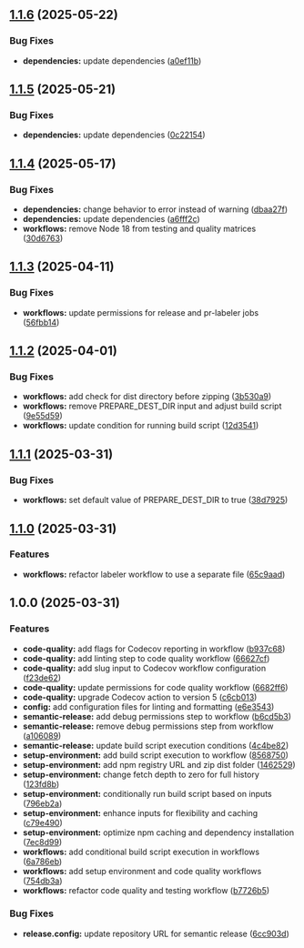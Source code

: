 ## [1.1.6](https://github.com/SP-Packages/actions/compare/v1.1.5...v1.1.6) (2025-05-22)

### Bug Fixes

* **dependencies:** update dependencies ([a0ef11b](https://github.com/SP-Packages/actions/commit/a0ef11bb82e63696e95a0a6bc055b42351a52128))

## [1.1.5](https://github.com/SP-Packages/actions/compare/v1.1.4...v1.1.5) (2025-05-21)

### Bug Fixes

* **dependencies:** update dependencies ([0c22154](https://github.com/SP-Packages/actions/commit/0c22154a5c9bcbc54460793b04225d90d44c986f))

## [1.1.4](https://github.com/SP-Packages/actions/compare/v1.1.3...v1.1.4) (2025-05-17)

### Bug Fixes

* **dependencies:** change behavior to error instead of warning ([dbaa27f](https://github.com/SP-Packages/actions/commit/dbaa27f8ce3881f7739b956a7a91fe8b8e312063))
* **dependencies:** update dependencies ([a6fff2c](https://github.com/SP-Packages/actions/commit/a6fff2c1dd053f0d22cbbe47c83ac7da0c94ecfe))
* **workflows:** remove Node 18 from testing and quality matrices ([30d6763](https://github.com/SP-Packages/actions/commit/30d67637e980d7f63f33eb46325886f1ec62193d))

## [1.1.3](https://github.com/SP-Packages/actions/compare/v1.1.2...v1.1.3) (2025-04-11)

### Bug Fixes

* **workflows:** update permissions for release and pr-labeler jobs ([56fbb14](https://github.com/SP-Packages/actions/commit/56fbb14f1d018c09f20d9fe0f1b21e711c7bf23c))

## [1.1.2](https://github.com/SP-Packages/actions/compare/v1.1.1...v1.1.2) (2025-04-01)

### Bug Fixes

* **workflows:** add check for dist directory before zipping ([3b530a9](https://github.com/SP-Packages/actions/commit/3b530a90dbf801d96ab8e829d07f48e8a86adb4d))
* **workflows:** remove PREPARE_DEST_DIR input and adjust build script ([9e55d59](https://github.com/SP-Packages/actions/commit/9e55d59cce4b89a809d3f26b9b2cb98c63445c8f))
* **workflows:** update condition for running build script ([12d3541](https://github.com/SP-Packages/actions/commit/12d354127e9d31fc1542e91c01ff5691e01a8fea))

## [1.1.1](https://github.com/SP-Packages/actions/compare/v1.1.0...v1.1.1) (2025-03-31)

### Bug Fixes

* **workflows:** set default value of PREPARE_DEST_DIR to true ([38d7925](https://github.com/SP-Packages/actions/commit/38d7925aa0f5dac39540a44d408d2fe3e13f6b99))

## [1.1.0](https://github.com/SP-Packages/actions/compare/v1.0.0...v1.1.0) (2025-03-31)

### Features

* **workflows:** refactor labeler workflow to use a separate file ([65c9aad](https://github.com/SP-Packages/actions/commit/65c9aad42b7449dff56c2e3fffb1c41b1efd3ab2))

## 1.0.0 (2025-03-31)

### Features

* **code-quality:** add flags for Codecov reporting in workflow ([b937c68](https://github.com/SP-Packages/actions/commit/b937c68209824c336be6376823e977145949d750))
* **code-quality:** add linting step to code quality workflow ([66627cf](https://github.com/SP-Packages/actions/commit/66627cf116690fbc1a6ac248704297ae3614f541))
* **code-quality:** add slug input to Codecov workflow configuration ([f23de62](https://github.com/SP-Packages/actions/commit/f23de6209352cd20cf183b03d3ebb1fc987b1ccf))
* **code-quality:** update permissions for code quality workflow ([6682ff6](https://github.com/SP-Packages/actions/commit/6682ff646b74d13e68c6855be9412b457528859e))
* **code-quality:** upgrade Codecov action to version 5 ([c6cb013](https://github.com/SP-Packages/actions/commit/c6cb01329f7cb5dd9b7f8ea84f4b63a159c6c746))
* **config:** add configuration files for linting and formatting ([e6e3543](https://github.com/SP-Packages/actions/commit/e6e3543da482b52610dad8bad9c20d0e8b32c260))
* **semantic-release:** add debug permissions step to workflow ([b6cd5b3](https://github.com/SP-Packages/actions/commit/b6cd5b312e9003b9f5900bded86f1cbc2d7f72ab))
* **semantic-release:** remove debug permissions step from workflow ([a106089](https://github.com/SP-Packages/actions/commit/a1060898bf57863ccf564380b3e65caf59eae814))
* **semantic-release:** update build script execution conditions ([4c4be82](https://github.com/SP-Packages/actions/commit/4c4be82a797f3d3c4abe0dfbcb368662b4d52b7d))
* **setup-environment:** add build script execution to workflow ([8568750](https://github.com/SP-Packages/actions/commit/85687503160a3a2c4e045150840ee7afac8925d4))
* **setup-environment:** add npm registry URL and zip dist folder ([1462529](https://github.com/SP-Packages/actions/commit/1462529d3da8ec3aa9694ee2559bf54bf316d2fc))
* **setup-environment:** change fetch depth to zero for full history ([123fd8b](https://github.com/SP-Packages/actions/commit/123fd8b5361040d84bad962cca93e1c5263a9a88))
* **setup-environment:** conditionally run build script based on inputs ([796eb2a](https://github.com/SP-Packages/actions/commit/796eb2af3950d57a22cb1e542c1c29e53ec7dee5))
* **setup-environment:** enhance inputs for flexibility and caching ([c79e490](https://github.com/SP-Packages/actions/commit/c79e490d778c6db4c637002d20d9e3d551986cd5))
* **setup-environment:** optimize npm caching and dependency installation ([7ec8d99](https://github.com/SP-Packages/actions/commit/7ec8d9941ac86c838dcfd4569d016d21092d7f10))
* **workflows:** add conditional build script execution in workflows ([6a786eb](https://github.com/SP-Packages/actions/commit/6a786ebeaf61d2ea54573b2e6011316cf7904e8a))
* **workflows:** add setup environment and code quality workflows ([754db3a](https://github.com/SP-Packages/actions/commit/754db3a7831ae03734f43b9f48c6065227112ee8))
* **workflows:** refactor code quality and testing workflow ([b7726b5](https://github.com/SP-Packages/actions/commit/b7726b56a1fad0042a33a76fe7f390fe79bd9ca5))

### Bug Fixes

* **release.config:** update repository URL for semantic release ([6cc903d](https://github.com/SP-Packages/actions/commit/6cc903d278e8add3ee530b42308887249e9738fb))

